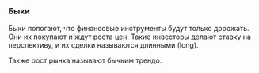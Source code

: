 ### Быки
Быки пологают, что финансовые инструменты будут только дорожать.
Они их покупают и ждут роста цен. Такие инвесторы делают ставку на перспективу,
и их сделки называются длинными (long).

Также рост рынка называют бычьим трендо.